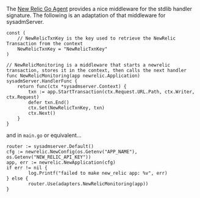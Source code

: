 The [New Relic Go Agent](https://github.com/newrelic/go-agent) provides a nice middleware for the stdlib handler signature. 
The following is an adaptation of that middleware for sysadmServer.

```golang
const (
	// NewRelicTxnKey is the key used to retrieve the NewRelic Transaction from the context
	NewRelicTxnKey = "NewRelicTxnKey"
)

// NewRelicMonitoring is a middleware that starts a newrelic transaction, stores it in the context, then calls the next handler
func NewRelicMonitoring(app newrelic.Application) sysadmServer.HandlerFunc {
	return func(ctx *sysadmserver.Context) {
		txn := app.StartTransaction(ctx.Request.URL.Path, ctx.Writer, ctx.Request)
		defer txn.End()
		ctx.Set(NewRelicTxnKey, txn)
		ctx.Next()
	}
}
```
and in `main.go` or equivalent...
```golang
router := sysadmserver.Default()
cfg := newrelic.NewConfig(os.Getenv("APP_NAME"), os.Getenv("NEW_RELIC_API_KEY"))
app, err := newrelic.NewApplication(cfg)
if err != nil {
		log.Printf("failed to make new_relic app: %v", err)
} else {
		router.Use(adapters.NewRelicMonitoring(app))
}
 ```
